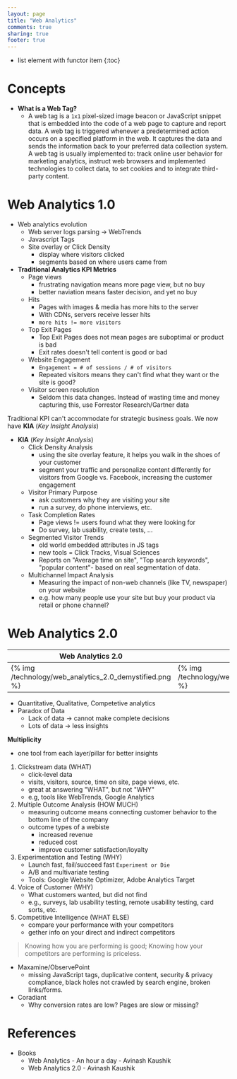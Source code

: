 ```yaml
---
layout: page
title: "Web Analytics"
comments: true
sharing: true
footer: true
---
```


* list element with functor item
{:toc}

# Concepts

* __What is a Web Tag?__
    * A web tag is a `1x1` pixel-sized image beacon or JavaScript snippet that is embedded into the code of a web page to capture and report data. A web tag is triggered whenever a predetermined action occurs on a specified platform in the web. It captures the data and sends the information back to your preferred data collection system. A web tag is usually implemented to: track online user behavior for marketing analytics, instruct web browsers and implemented technologies to collect data, to set cookies and to integrate third-party content.

# Web Analytics 1.0

* Web analytics evolution
    * Web server logs parsing -> WebTrends
    * Javascript Tags
    * Site overlay or Click Density
        * display where visitors clicked
        * segments based on where users came from
* __Traditional Analytics KPI Metrics__
    * Page views
        * frustrating navigation means more page view, but no buy
        * better naviation means faster decision, and yet no buy
    * Hits
        * Pages with images & media has more hits to the server
        * With CDNs, servers receive lesser hits
        * `more hits != more visitors`
    * Top Exit Pages
        * Top Exit Pages does not mean pages are suboptimal or product is bad
        * Exit rates doesn't tell content is good or bad
    * Website Engagement
        * `Engagement = # of sessions / # of visitors`
        * Repeated visitors means they can't find what they want or the site is good?
    * Visitor screen resolution
        * Seldom this data changes. Instead of wasting time and money capturing this, use Forrestor Research/Gartner data

Traditional KPI can't accommodate for strategic business goals. We now have __KIA__ (_Key Insight Analysis_)

* __KIA__ (_Key Insight Analysis_)
    * Click Density Analysis
        * using the site overlay feature, it helps you walk in the shoes of your customer
        * segment your traffic and personalize content differently for visitors from Google vs. Facebook, increasing the customer engagement
    * Visitor Primary Purpose
        * ask customers why they are visiting your site
        * run a survey, do phone interviews, etc.
    * Task Completion Rates
        * Page views != users found what they were looking for
        * Do survey, lab usability, create tests, ...
    * Segmented Visitor Trends
        * old world embedded attributes in JS tags
        * new tools = Click Tracks, Visual Sciences
        * Reports on "Average time on site", "Top search keywords", "popular content"- based on real segmentation of data.
    * Multichannel Impact Analysis
        * Measuring the impact of non-web channels (like TV, newspaper) on your website
        * e.g. how many people use your site but buy your product via retail or phone channel?





# Web Analytics 2.0

| Web Analytics 2.0 | Multiplicity |
| -- | -- | 
| {% img /technology/web_analytics_2.0_demystified.png %} | {% img /technology/web_analytics_multiplicity.png %} | 


* Quantitative, Qualitative, Competetive analytics
* Paradox of Data
    * Lack of data -> cannot make complete decisions
    * Lots of data -> less insights

__Multiplicity__

* one tool from each layer/pillar for better insights

1. Clickstream data (WHAT)
    * click-level data
    * visits, visitors, source, time on site, page views, etc.
    * great at answering "WHAT", but not "WHY"
    * e.g, tools like WebTrends, Google Analytics
2. Multiple Outcome Analysis (HOW MUCH)
    * measuring outcome means connecting customer behavior to the bottom line of the company
    * outcome types of a webiste
        * increased revenue
        * reduced cost
        * improve customer satisfaction/loyalty
3. Experimentation and Testing (WHY)
    * Launch fast, fail/succeed fast `Experiment or Die`
    * A/B and multivariate testing
    * Tools: Google Website Optimizer, Adobe Analytics Target
4. Voice of Customer (WHY)
    * What customers wanted, but did not find
    * e.g., surveys, lab usability testing, remote usability testing, card sorts, etc.
5. Competitive Intelligence (WHAT ELSE)
    * compare your performance with your competitors
    * gether info on your direct and indirect competitors

> Knowing how you are performing is good; Knowing how your competitors are performing is priceless.


* Maxamine/ObservePoint
    * missing JavaScript tags, duplicative content, security & privacy compliance, black holes not crawled by search engine, broken links/forms.
* Coradiant
    * Why conversion rates are low? Pages are slow or missing?

# References

* Books
    * Web Analytics - An hour a day - Avinash Kaushik
    * Web Analytics 2.0 - Avinash Kaushik